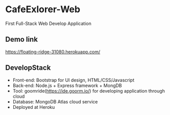 # CafeExlorer-Web
First Full-Stack Web Develop Application
## Demo link 
https://floating-ridge-31080.herokuapp.com/
## DevelopStack
* Front-end: Bootstrap for UI design, HTML/CSS/Javascript
* Back-end: Node.js + Express framework + MongDB
* Tool: goomride(https://ide.goorm.io/) for developing application through cloud
* Database: MongoDB Atlas cloud service
* Deployed at Heroku

